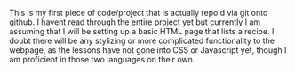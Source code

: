 This is my first piece of code/project that is actually repo'd via git onto github. 
I havent read through the entire project yet but currently I am assuming that I will be setting up a basic HTML page that lists a recipe.
I doubt there will be any stylizing or more complicated functionality to the webpage, as the lessons have not gone into CSS or Javascript yet, though I am proficient in those two languages on their own. 